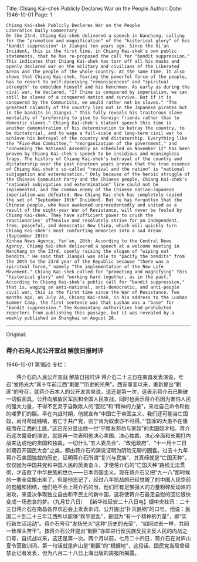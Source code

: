 Title: Chiang Kai-shek Publicly Declares War on the People
Author:
Date: 1946-10-01
Page: 1

    Chiang Kai-shek Publicly Declares War on the People
    Liberation Daily Commentary
    On the 23rd, Chiang Kai-shek delivered a speech in Nanchang, calling for the "promotion and magnification" of the "historical glory" of his "bandit suppression" in Jiangxi ten years ago. Since the Xi'an Incident, this is the first time, in Chiang Kai-shek's own public statements, that he has re-proposed the call for "bandit suppression." This indicates that Chiang Kai-shek has torn off all his masks and openly declared war on the military and civilians of the Liberated Areas and the people of the whole country. At the same time, it also shows that Chiang Kai-shek, fearing the powerful force of the people, has to resort to self-deceiving "reminiscences" and "spiritual strength" to embolden himself and his henchmen. As early as during the civil war, he declared, "If China is conquered by imperialism, we can still be slaves of a conquered nation and survive. But if it is conquered by the Communists, we would rather not be slaves." "The greatest calamity of the country lies not in the Japanese pirates but in the bandits in Jiangxi." This fully reveals his traitorous slave mentality of "preferring to give to foreign friends rather than to domestic slaves." Chiang Kai-shek's blatant speech this time is another demonstration of his determination to betray the country, to be dictatorial, and to wage a full-scale and long-term civil war to achieve his betrayal of the country and dictatorship. Everything like the "Five-Man Committee," "reorganization of the government," and "convening the National Assembly as scheduled on November 12" has been proven by Chiang Kai-shek's speech to be insidious and meaningless traps. The history of Chiang Kai-shek's betrayal of the country and dictatorship over the past nineteen years proves that the true essence of Chiang Kai-shek's so-called "revival and the nation" is "national subjugation and extermination." Only because of the heroic struggle of the Chinese Communist Party and the Chinese people, Chiang Kai-shek's "national subjugation and extermination" line could not be implemented, and the common enemy of the Chinese nation—Japanese imperialism—was defeated. Now Chiang Kai-shek has completely copied the set of "September 18th" Incident. But he has forgotten that the Chinese people, who have awakened unprecedentedly and united as a result of the eight-year War of Resistance, will never be fooled by Chiang Kai-shek. They have sufficient power to crush the reactionaries' offensive and resolutely strive for an independent, free, peaceful, and democratic New China, which will quickly turn Chiang Kai-shek's most comforting memories into a sad dream. (September 28th)
    Xinhua News Agency, Yan'an, 28th: According to the Central News Agency, Chiang Kai-shek delivered a speech at a welcome meeting in Nanchang on the 23rd, openly raising the slogan of "wiping out bandits." He said that Jiangxi was able to "pacify the bandits" from the 20th to the 23rd year of the Republic because "there was a spiritual force," namely "the implementation of the New Life Movement." Chiang Kai-shek called for "promoting and magnifying" this "historical glory" and "working hard together, as in the past." According to Chiang Kai-shek's public call for "bandit suppression," that is, waging an anti-national, anti-democratic, and anti-people civil war, this is the first time since the War of Resistance. Two months ago, on July 24, Chiang Kai-shek, in his address to the Lushan Summer Camp, the first sentence was that Lushan was a "base" for "bandit suppression." The Kuomintang authorities had prohibited reporters from publishing this passage, but it was revealed by a weekly published in Shanghai on August 28.



<hr /> 

Original: 


### 蒋介石向人民公开宣战  解放日报时评

1946-10-01
第1版()
专栏：

　　蒋介石向人民公开宣战
    解放日报时评
    蒋介石二十三日在南昌发表演说，号召“发扬光大”其十年前江西“剿匪”“历史的光荣”。西安事变以来，重新提出“剿匪”的号召，就蒋介石本人的公开发言来说，这还是第一次，这表示蒋介石已撕破一切假面具，公开向解放区军民和全国人民宣战，同时也表示蒋介石因为害怕人民的强大力量，不得不乞灵于自欺欺人的“回忆”和“精神的力量”，来壮自己命令和他的喽罗们的胆。早在内战时期，他就宣布“中国亡于帝国主义，我们还可能当亡国奴，尚可苟延残喘，若亡于共产党，则宁肯为奴隶亦不可得。”“国家的大患不在倭寇而在江西的土匪。”这已充分显出他一付“宁赠友邦勿与家奴”的卖国奴才相。蒋介石这次露骨的演说，就是再一次表明他决心卖国、决心独裁、决心全面和长期打内战来达成他的卖国和独裁，一切什么“五人委员会”、“改组政府”、“十一月十二日如期召开国民大会”之类，都由蒋介石的演说证明为阴险无聊的圈套。过去十九年蒋介石卖国独裁的历史，证明蒋介石所谓“复兴与民族”，其真缔就是“亡国灭种”，仅仅因为中国共党和中国人民的英勇奋斗，才使蒋介石的“亡国灭种”路线无法贯彻，才击败了中华民族的世仇——日本帝国主义。现在蒋介石又把“九一八”那时候的一套全盘搬出来了。但是他忘记了，经过八年抗战的已经觉醒了的中国人民空前的觉醒和团结，他们绝不会上蒋介石的当，他们已有足够强大的力量粉碎反动派的进攻，来坚决争取独立自由和平民主的新中国，这将使蒋介石最足自慰的回忆很快变成一场悲哀的梦。（九月廿八日）
    【新华社延安二十八日电】据中央社讯：二十三日蒋介石在南昌各界欢迎会上发表训词，公开提出“扑灭匪祸”的口号。他说：民国二十到二十三年江西所以能够“敉平匪乱”，是因为“有一个精神的力量”，即“实行新生活运动”。蒋介石号召“发扬光大”这种“历史的光荣”，“如同过去一样，共同一致埋头苦干”。按蒋介石公开提出“剿匪”亦即进行反民族反民主反人民的内战之口号，自抗战以来，这还是第一次。两个月以前，七月二十四日，蒋介石在对庐山夏令营致训词，第一句话就是庐山是“剿匪”的“根据地”，这段话，国民党当局曾经禁止记者发表，但为八月二十八日上海出版的周报所揭露。
